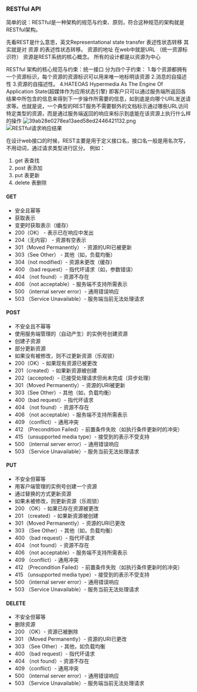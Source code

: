 ### RESTful API
简单的说：RESTful是一种架构的规范与约束、原则，符合这种规范的架构就是RESTful架构。
 
先看REST是什么意思，英文Representational state transfer 表述性状态转移 其实就是对 资源 的表述性状态转移。
资源的地址 在web中就是URL （统一资源标识符）
资源是REST系统的核心概念。 所有的设计都是以资源为中心

RESTful 架构的核心规范与约束：统一接口
分为四个子约束：
1.每个资源都拥有一个资源标识，每个资源的资源标识可以用来唯一地标明该资源
2.消息的自描述性
3.资源的自描述性。
4.HATEOAS Hypermedia As The Engine Of Application State(超媒体作为应用状态引擎)
即客户只可以通过服务端所返回各结果中所包含的信息来得到下一步操作所需要的信息，如到底是向哪个URL发送请求等。也就是说，一个典型的REST服务不需要额外的文档标示通过哪些URL访问特定类型的资源，而是通过服务端返回的响应来标示到底能在该资源上执行什么样的操作
![39ab28e0278ea13aed58ed2446421132.png](evernotecid://2E3F4FCD-9696-48F9-B350-F525479C0FEB/appyinxiangcom/9961630/ENResource/p485)
<img src='' alt="RESTful请求响应结果"/>

在设计web接口的时候，REST主要是用于定义接口名，接口名一般是用名次写，不用动词，通过请求类型进行区分。
例如：
1. get 表查找
2. post 表添加
3. put 表更新
4. delete 表删除

#### GET 
- 安全且幂等
- 获取表示
- 变更时获取表示（缓存）
- 200（OK） - 表示已在响应中发出
- 204（无内容） - 资源有空表示
- 301（Moved Permanently） - 资源的URI已被更新
- 303（See Other） - 其他（如，负载均衡）
- 304（not modified）- 资源未更改（缓存）
- 400 （bad request）- 指代坏请求（如，参数错误）
- 404 （not found）- 资源不存在
- 406 （not acceptable）- 服务端不支持所需表示
- 500 （internal server error）- 通用错误响应
- 503 （Service Unavailable）- 服务端当前无法处理请求
#### POST

* 不安全且不幂等
* 使用服务端管理的（自动产生）的实例号创建资源
* 创建子资源
* 部分更新资源
* 如果没有被修改，则不过更新资源（乐观锁）
* 200（OK）- 如果现有资源已被更改
* 201（created）- 如果新资源被创建
* 202（accepted）- 已接受处理请求但尚未完成（异步处理）
* 301（Moved Permanently）- 资源的URI被更新
* 303（See Other）- 其他（如，负载均衡）
* 400（bad request）- 指代坏请求
* 404 （not found）- 资源不存在
* 406 （not acceptable）- 服务端不支持所需表示
* 409 （conflict）- 通用冲突
* 412 （Precondition Failed）- 前置条件失败（如执行条件更新时的冲突）
* 415 （unsupported media type）- 接受到的表示不受支持
* 500 （internal server error）- 通用错误响应
* 503 （Service Unavailable）- 服务当前无法处理请求

#### PUT

* 不安全但幂等
* 用客户端管理的实例号创建一个资源
* 通过替换的方式更新资源
* 如果未被修改，则更新资源（乐观锁）
* 200 （OK）- 如果已存在资源被更改
* 201 （created）- 如果新资源被创建
* 301（Moved Permanently）- 资源的URI已更改
* 303 （See Other）- 其他（如，负载均衡）
* 400 （bad request）- 指代坏请求
* 404 （not found）- 资源不存在
* 406 （not acceptable）- 服务端不支持所需表示
* 409 （conflict）- 通用冲突
* 412 （Precondition Failed）- 前置条件失败（如执行条件更新时的冲突）
* 415 （unsupported media type）- 接受到的表示不受支持
* 500 （internal server error）- 通用错误响应
* 503 （Service Unavailable）- 服务当前无法处理请求

#### DELETE 

* 不安全但幂等
* 删除资源
* 200 （OK）- 资源已被删除
* 301 （Moved Permanently）- 资源的URI已更改
* 303 （See Other）- 其他，如负载均衡
* 400 （bad request）- 指代坏请求
* 404 （not found）- 资源不存在
* 409 （conflict）- 通用冲突
* 500 （internal server error）- 通用错误响应
* 503 （Service Unavailable）- 服务端当前无法处理请求

